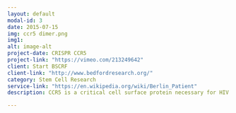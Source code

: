 ```yaml
---
layout: default
modal-id: 3
date: 2015-07-15
img: ccr5 dimer.png
img1:
alt: image-alt
project-date: CRISPR CCR5
project-link: "https://vimeo.com/213249642"
client: Start BSCRF
client-link: "http://www.bedfordresearch.org/"
category: Stem Cell Research
service-link: "https://en.wikipedia.org/wiki/Berlin_Patient"
description: CCR5 is a critical cell surface protein necessary for HIV to enter a cell. The "Berlin patient" showed complete HIV remission after he was treated with a bone marrow transplant to treat cancer winch including inactive CCR5 from a doner. In an effort to create a therapeutic stem cell CCR5 inactivated library, CRISPR genome editing was used to disable CCR5 and insert a fluorescent protein at mutation site to compare the mechanisms and signal transduction pathways of virus in murine and human models.

---
```

